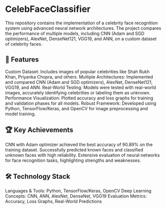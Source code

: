 # CelebFaceClassifier
This repository contains the implementation of a celebrity face recognition system using advanced neural network architectures. The project compares the performance of multiple models, including CNN (Adam and SGD optimizers), AlexNet, DenseNet121, VGG19, and ANN, on a custom dataset of celebrity faces.

## 📌 Features
Custom Dataset: Includes images of popular celebrities like Shah Rukh Khan, Priyanka Chopra, and others.
Multiple Architectures: Implemented and compared CNN (Adam and SGD optimizers), AlexNet, DenseNet121, VGG19, and ANN.
Real-World Testing: Models were tested with real-world images, accurately identifying celebrities or labeling them as unknown.
Performance Visualization: Plotted accuracy and loss graphs for training and validation phases for all models.
Robust Framework: Developed using Python, TensorFlow/Keras, and OpenCV for image preprocessing and model training.
## 🏆 Key Achievements
CNN with Adam optimizer achieved the best accuracy of 90.89% on the training dataset.
Successfully predicted known faces and classified unknown faces with high reliability.
Extensive evaluation of neural networks for face recognition tasks, highlighting strengths and weaknesses.
## 🛠️ Technology Stack
Languages & Tools: Python, TensorFlow/Keras, OpenCV
Deep Learning Concepts: CNN, ANN, AlexNet, DenseNet, VGG19
Evaluation Metrics: Accuracy, Loss Graphs, Real-World Predictions
